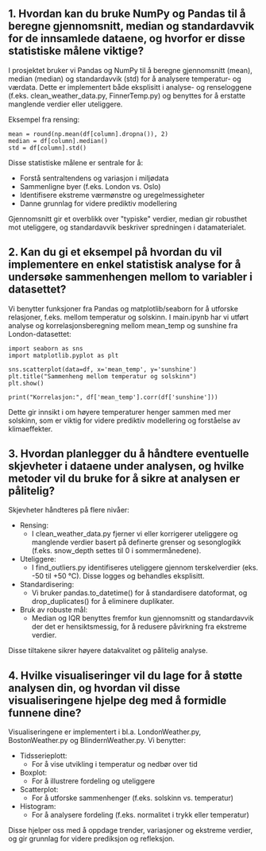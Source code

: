 ## 1. Hvordan kan du bruke NumPy og Pandas til å beregne gjennomsnitt, median og standardavvik for de innsamlede dataene, og hvorfor er disse statistiske målene viktige?
I prosjektet bruker vi Pandas og NumPy til å beregne gjennomsnitt (mean), median (median) og standardavvik (std) for å analysere temperatur- og værdata. Dette er implementert både eksplisitt i analyse- og renseloggene (f.eks. clean_weather_data.py, FinnerTemp.py) og benyttes for å erstatte manglende verdier eller uteliggere.

Eksempel fra rensing:
```
mean = round(np.mean(df[column].dropna()), 2)
median = df[column].median()
std = df[column].std()
```
Disse statistiske målene er sentrale for å:
- Forstå sentraltendens og variasjon i miljødata
- Sammenligne byer (f.eks. London vs. Oslo)
- Identifisere ekstreme værmønstre og uregelmessigheter
- Danne grunnlag for videre prediktiv modellering

Gjennomsnitt gir et overblikk over "typiske" verdier, median gir robusthet mot uteliggere, og standardavvik beskriver spredningen i datamaterialet.

## 2. Kan du gi et eksempel på hvordan du vil implementere en enkel statistisk analyse for å undersøke sammenhengen mellom to variabler i datasettet?
Vi benytter funksjoner fra Pandas og matplotlib/seaborn for å utforske relasjoner, f.eks. mellom temperatur og solskinn. I main.ipynb har vi utført analyse og korrelasjonsberegning mellom mean_temp og sunshine fra London-datasettet:

```
import seaborn as sns
import matplotlib.pyplot as plt

sns.scatterplot(data=df, x='mean_temp', y='sunshine')
plt.title("Sammenheng mellom temperatur og solskinn")
plt.show()

print("Korrelasjon:", df['mean_temp'].corr(df['sunshine']))
```
Dette gir innsikt i om høyere temperaturer henger sammen med mer solskinn, som er viktig for videre prediktiv modellering og forståelse av klimaeffekter.

## 3. Hvordan planlegger du å håndtere eventuelle skjevheter i dataene under analysen, og hvilke metoder vil du bruke for å sikre at analysen er pålitelig?
Skjevheter håndteres på flere nivåer:

- Rensing: 
  - I clean_weather_data.py fjerner vi eller korrigerer uteliggere og manglende verdier basert på definerte grenser og sesonglogikk (f.eks. snow_depth settes til 0 i sommermånedene).
- Uteliggere: 
  - I find_outliers.py identifiseres uteliggere gjennom terskelverdier (eks. -50 til +50 °C). Disse logges og behandles eksplisitt.
- Standardisering: 
  - Vi bruker pandas.to_datetime() for å standardisere datoformat, og drop_duplicates() for å eliminere duplikater.
- Bruk av robuste mål: 
  - Median og IQR benyttes fremfor kun gjennomsnitt og standardavvik der det er hensiktsmessig, for å redusere påvirkning fra ekstreme verdier.

Disse tiltakene sikrer høyere datakvalitet og pålitelig analyse.

## 4. Hvilke visualiseringer vil du lage for å støtte analysen din, og hvordan vil disse visualiseringene hjelpe deg med å formidle funnene dine?
Visualiseringene er implementert i bl.a. LondonWeather.py, BostonWeather.py og BlindernWeather.py. Vi benytter:
- Tidsserieplott: 
  - For å vise utvikling i temperatur og nedbør over tid
- Boxplot: 
  - For å illustrere fordeling og uteliggere
- Scatterplot: 
  - For å utforske sammenhenger (f.eks. solskinn vs. temperatur)
- Histogram: 
  - For å analysere fordeling (f.eks. normalitet i trykk eller temperatur)

Disse hjelper oss med å oppdage trender, variasjoner og ekstreme verdier, og gir grunnlag for videre prediksjon og refleksjon.